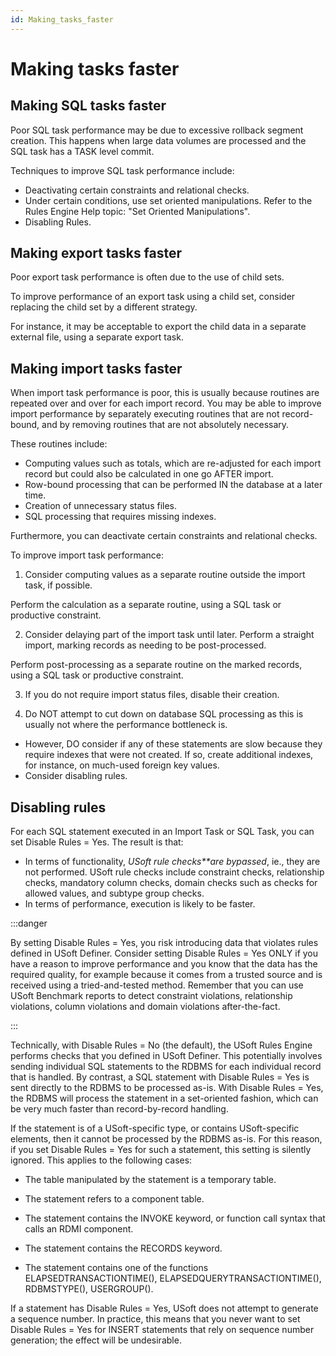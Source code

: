 ```yaml
---
id: Making_tasks_faster
---
```


# Making tasks faster

## Making SQL tasks faster

Poor SQL task performance may be due to excessive rollback segment creation. This happens when large data volumes are processed and the SQL task has a TASK level commit.

Techniques to improve SQL task performance include:

- Deactivating certain constraints and relational checks.
- Under certain conditions, use set oriented manipulations. Refer to the Rules Engine Help topic: "Set Oriented Manipulations".
- Disabling Rules.

## Making export tasks faster

Poor export task performance is often due to the use of child sets.

To improve performance of an export task using a child set, consider replacing the child set by a different strategy.

For instance, it may be acceptable to export the child data in a separate external file, using a separate export task.

## Making import tasks faster

When import task performance is poor, this is usually because routines are repeated over and over for each import record. You may be able to improve import performance by separately executing routines that are not record-bound, and by removing routines that are not absolutely necessary.

These routines include:

- Computing values such as totals, which are re-adjusted for each import record but could also be calculated in one go AFTER import.
- Row-bound processing that can be performed IN the database at a later time.
- Creation of unnecessary status files.
- SQL processing that requires missing indexes.

Furthermore, you can deactivate certain constraints and relational checks.

To improve import task performance:

1. Consider computing values as a separate routine outside the import task, if possible.

Perform the calculation as a separate routine, using a SQL task or productive constraint.

2. Consider delaying part of the import task until later. Perform a straight import, marking records as needing to be post-processed.

Perform post-processing as a separate routine on the marked records, using a SQL task or productive constraint.

3. If you do not require import status files, disable their creation.

4. Do NOT attempt to cut down on database SQL processing as this is usually not where the performance bottleneck is.

- However, DO consider if any of these statements are slow because they require indexes that were not created. If so, create additional indexes, for instance, on much-used foreign key values.
- Consider disabling rules.

## Disabling rules

For each SQL statement executed in an Import Task or SQL Task, you can set Disable Rules = Yes. The result is that:

- In terms of functionality, *USoft rule checks**are bypassed*, ie., they are not performed. USoft rule checks include constraint checks, relationship checks, mandatory column checks, domain checks such as checks for allowed values, and subtype group checks.
- In terms of performance, execution is likely to be faster.


:::danger

By setting Disable Rules = Yes, you risk introducing data that violates rules defined in USoft Definer. Consider setting Disable Rules = Yes ONLY if you have a reason to improve performance and you know that the data has the required quality, for example because it comes from a trusted source and is received using a tried-and-tested method. Remember that you can use USoft Benchmark reports to detect constraint violations, relationship violations, column violations and domain violations after-the-fact.

:::

Technically, with Disable Rules = No (the default), the USoft Rules Engine performs checks that you defined in USoft Definer. This potentially involves sending individual SQL statements to the RDBMS for each individual record that is handled. By contrast, a SQL statement with Disable Rules = Yes is sent directly to the RDBMS to be processed as-is. With Disable Rules = Yes, the RDBMS will process the statement in a set-oriented fashion, which can be very much faster than record-by-record handling.

If the statement is of a USoft-specific type, or contains USoft-specific elements, then it cannot be processed by the RDBMS as-is. For this reason, if you set Disable Rules = Yes for such a statement, this setting is silently ignored. This applies to the following cases:

- The table manipulated by the statement is a temporary table.

- The statement refers to a component table.

- The statement contains the INVOKE keyword, or function call syntax that calls an RDMI component.

- The statement contains the RECORDS keyword.
- The statement contains one of the functions ELAPSEDTRANSACTIONTIME(), ELAPSEDQUERYTRANSACTIONTIME(), RDBMSTYPE(), USERGROUP().

If a statement has Disable Rules = Yes, USoft does not attempt to generate a sequence number. In practice, this means that you never want to set Disable Rules = Yes for INSERT statements that rely on sequence number generation; the effect will be undesirable.

 